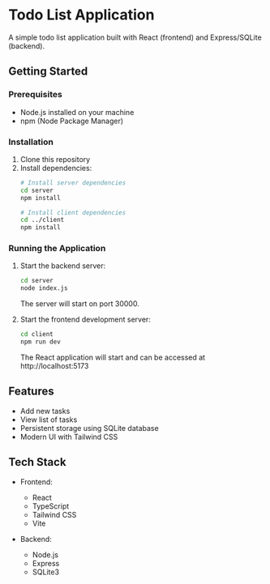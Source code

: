# Todo List Application

A simple todo list application built with React (frontend) and Express/SQLite (backend).

## Getting Started

### Prerequisites
- Node.js installed on your machine
- npm (Node Package Manager)

### Installation

1. Clone this repository
2. Install dependencies:
   ```bash
   # Install server dependencies
   cd server
   npm install

   # Install client dependencies
   cd ../client
   npm install
   ```

### Running the Application

1. Start the backend server:
   ```bash
   cd server
   node index.js
   ```
   The server will start on port 30000.

2. Start the frontend development server:
   ```bash
   cd client
   npm run dev
   ```
   The React application will start and can be accessed at http://localhost:5173

## Features

- Add new tasks
- View list of tasks
- Persistent storage using SQLite database
- Modern UI with Tailwind CSS

## Tech Stack

- Frontend:
  - React
  - TypeScript
  - Tailwind CSS
  - Vite

- Backend:
  - Node.js
  - Express
  - SQLite3
